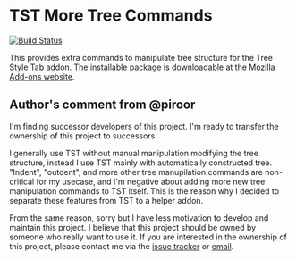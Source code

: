 # TST More Tree Commands

[![Build Status](https://travis-ci.org/piroor/tst-more-tree-commands.svg?branch=trunk)](https://travis-ci.org/piroor/tst-more-tree-commands)

This provides extra commands to manipulate tree structure for the Tree Style Tab addon. The installable package is downloadable at the [Mozilla Add-ons website](https://addons.mozilla.org/firefox/addon/tst-more-tree-commands/).

## Author's comment from @piroor

I'm finding successor developers of this project. I'm ready to transfer the ownership of this project to successors.

I generally use TST without manual manipulation modifying the tree structure, instead I use TST mainly with automatically constructed tree.
"Indent", "outdent", and more other tree manupilation commands are non-critical for my usecase, and I'm negative about adding more new tree manipulation commands to TST itself.
This is the reason why I decided to separate these features from TST to a helper addon.

From the same reason, sorry but I have less motivation to develop and maintain this project.
I believe that this project should be owned by someone who really want to use it.
If you are interested in the ownership of this project, please contact me via the [issue tracker](https://github.com/piroor/tst-more-tree-commands/issues) or [email](mailto:piro.outsider.reflex@gmail.com).
